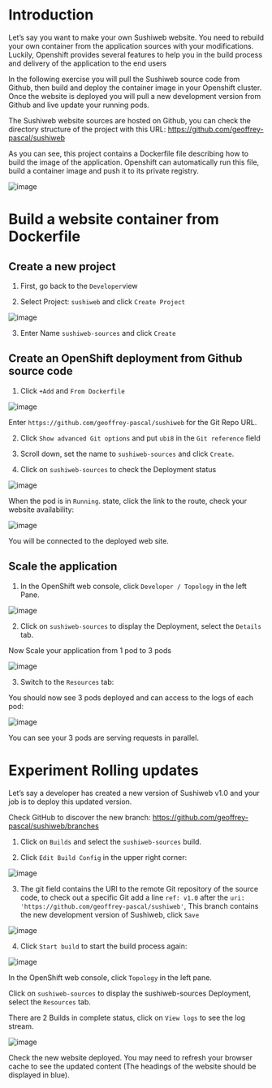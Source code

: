 # Introduction

Let’s say you want to make your own Sushiweb website. You need to rebuild your own container from the application sources with your modifications. Luckily, Openshift provides several features to help you in the build process and delivery of the application to the end users

In the following exercise you will pull the Sushiweb source code from Github, then build and deploy the container image in your Openshift cluster. Once the website is deployed you will pull a new development version from Github and live update your running
pods.

The Sushiweb website sources are hosted on Github, you can check the directory structure of the project with this URL: https://github.com/geoffrey-pascal/sushiweb

As you can see, this project contains a Dockerfile file describing how to build the image of the application. Openshift can automatically run this file, build a container image and push it to its private registry.

![image](images/1.png)

#	Build a website container from Dockerfile

## Create a new project

1. First, go back to the `Developer`view

2. Select Project: `sushiweb` and click  `Create Project`

![image](images/2.png)

3. Enter Name `sushiweb-sources` and  click `Create`

## Create an OpenShift deployment from Github source code

1.	Click `+Add` and `From Dockerfile`

![image](images/3.png)

Enter `https://github.com/geoffrey-pascal/sushiweb` for the Git Repo URL.

2. Click `Show advanced Git options` and put `ubi8` in the `Git reference` field

3. Scroll down, set the name to `sushiweb-sources` and click `Create`.

4. Click on `sushiweb-sources` to check the Deployment status

![image](images/5.png)

When the pod is in `Running`. state, click the link to the route, check your website availability:

![image](images/7.png)

You will be connected to the deployed web site.

## Scale the application

1.	In the OpenShift web console, click `Developer / Topology` in the left Pane.

![image](images/6.png)

2. Click on `sushiweb-sources` to display the Deployment, select the `Details` tab.

Now Scale your application from 1 pod to 3 pods

![image](images/8.png)

3.	Switch to the `Resources` tab:

You should now see 3 pods deployed and can access to the logs of each pod:

![image](images/9.png)

You can see your 3 pods are serving requests in parallel.

#	Experiment Rolling updates

Let’s say a developer has created a new version of Sushiweb v1.0 and your job is to deploy this updated version.

Check GitHub to discover the new branch: https://github.com/geoffrey-pascal/sushiweb/branches

1. Click on `Builds` and select the `sushiweb-sources` build.

2. Click `Edit Build Config` in the upper right corner:

![image](images/10.png)

3. The git field contains the URI to the remote Git repository of the source code, to check out a specific Git add a line `ref: v1.0` after the `uri: 'https://github.com/geoffrey-pascal/sushiweb'`, This branch contains the new development version of Sushiweb, click `Save`

![image](images/11.png)

4. Click `Start build` to start the build process again:

![image](images/12.png)

In the OpenShift web console, click `Topology` in the left pane.

Click on `sushiweb-sources` to display the sushiweb-sources Deployment, select the `Resources` tab.

There are 2 Builds in complete status, click on `View logs` to see the log stream.

![image](images/13.png)

Check the new website deployed. You may need to refresh your browser cache to see the updated content (The headings of the website should be displayed in blue).
